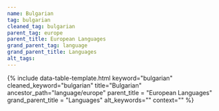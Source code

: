 ```yaml
---
name: Bulgarian
tag: bulgarian
cleaned_tag: bulgarian
parent_tag: europe
parent_title: European Languages
grand_parent_tag: language
grand_parent_title: Languages
alt_tags: 
---
```


{% include data-table-template.html 
  keyword="bulgarian" 
  cleaned_keyword="bulgarian" 
  title="Bulgarian"
  ancestor_path="language/europe" 
  parent_title = "European Languages"
  grand_parent_title = "Languages"
  alt_keywords=""
  context=""
%}

